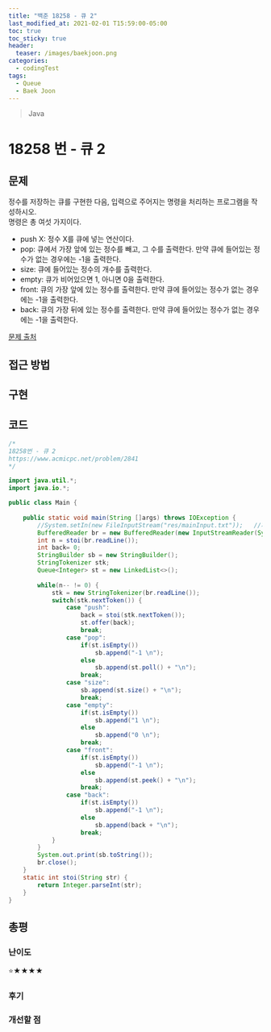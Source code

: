 ```yaml
---
title: "백준 18258 - 큐 2"
last_modified_at: 2021-02-01 T15:59:00-05:00
toc: true
toc_sticky: true
header:
  teaser: /images/baekjoon.png
categories: 
  - codingTest
tags:
  - Queue
  - Baek Joon
---
```


> Java

18258 번 - 큐 2
=============
 
## 문제
정수를 저장하는 큐를 구현한 다음, 입력으로 주어지는 명령을 처리하는 프로그램을 작성하시오.  
명령은 총 여섯 가지이다.  
* push X: 정수 X를 큐에 넣는 연산이다.
* pop: 큐에서 가장 앞에 있는 정수를 빼고, 그 수를 출력한다. 만약 큐에 들어있는 정수가 없는 경우에는 -1을 출력한다.
* size: 큐에 들어있는 정수의 개수를 출력한다.
* empty: 큐가 비어있으면 1, 아니면 0을 출력한다.
* front: 큐의 가장 앞에 있는 정수를 출력한다. 만약 큐에 들어있는 정수가 없는 경우에는 -1을 출력한다.
* back: 큐의 가장 뒤에 있는 정수를 출력한다. 만약 큐에 들어있는 정수가 없는 경우에는 -1을 출력한다.  

[문제 출처](https://www.acmicpc.net/problem/18258)  

## 접근 방법

## 구현 

## 코드
```java
/*
18258번 - 큐 2
https://www.acmicpc.net/problem/2841
*/

import java.util.*;
import java.io.*;

public class Main {
	
    public static void main(String []args) throws IOException {        
    	//System.setIn(new FileInputStream("res/mainInput.txt"));	//제출 할 때 주석해야함
    	BufferedReader br = new BufferedReader(new InputStreamReader(System.in));
    	int n = stoi(br.readLine());
    	int back= 0;
    	StringBuilder sb = new StringBuilder();
    	StringTokenizer stk; 
    	Queue<Integer> st = new LinkedList<>();
    	
    	while(n-- != 0) {
    		stk = new StringTokenizer(br.readLine());
    		switch(stk.nextToken()) {
	    		case "push":
	    			back = stoi(stk.nextToken());
	    			st.offer(back);
	    			break;
	    		case "pop":
	    			if(st.isEmpty())
	    				sb.append("-1 \n");
	    			else
	    				sb.append(st.poll() + "\n");
	    			break;
	    		case "size":
	    			sb.append(st.size() + "\n");
	    			break;
	    		case "empty":
	    			if(st.isEmpty())
	    				sb.append("1 \n");
	    			else
	    				sb.append("0 \n");
	    			break;
	    		case "front":
	    			if(st.isEmpty()) 
	    				sb.append("-1 \n");
	    			else
	    				sb.append(st.peek() + "\n");
	    			break;
	    		case "back":
	    			if(st.isEmpty())
	    				sb.append("-1 \n");
	    			else
	    				sb.append(back + "\n");
	    			break;
    		}
    	}
    	System.out.print(sb.toString());
    	br.close();
    }
    static int stoi(String str) {
    	return Integer.parseInt(str);
    }
}
```


## 총평
### 난이도
⭐★★★★
### 후기

### 개선할 점
